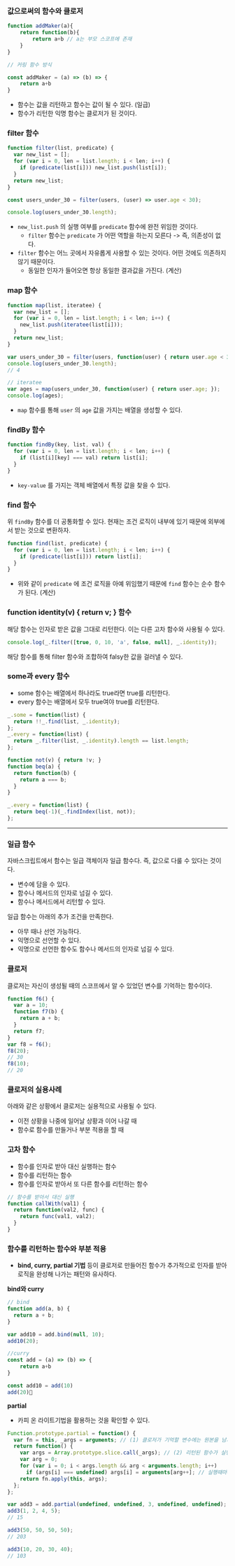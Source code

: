 ### 값으로써의 함수와 클로저

```js
function addMaker(a){
	return function(b){
		return a+b // a는 부모 스코프에 존재
	}
}

// 커링 함수 방식 

const addMaker = (a) => (b) => {
	return a+b
}
```

- 함수는 값을 리턴하고 함수는 값이 될 수 있다. (일급)
- 함수가 리턴한 익명 함수는 클로저가 된 것이다.

### filter 함수
```js
function filter(list, predicate) {
  var new_list = [];
  for (var i = 0, len = list.length; i < len; i++) {
    if (predicate(list[i])) new_list.push(list[i]);
  }
  return new_list;
}

const users_under_30 = filter(users, (user) => user.age < 30);

console.log(users_under_30.length);
```

- `new_list.push` 의 실행 여부를 `predicate` 함수에 완전 위임한 것이다. 
	- `filter` 함수는 `predicate` 가 어떤 역할을 하는지 모른다 -> 즉, 의존성이 없다.
- `filter` 함수는 어느 곳에서 자유롭게 사용할 수 있는 것이다. 어떤 것에도 의존하지 않기 때문이다. 
	- 동일한 인자가 들어오면 항상 동일한 결과값을 가진다. (계산)



### map 함수
```js
function map(list, iteratee) {
  var new_list = [];
  for (var i = 0, len = list.length; i < len; i++) {
    new_list.push(iteratee(list[i]));
  }
  return new_list;
}

var users_under_30 = filter(users, function(user) { return user.age < 30 });
console.log(users_under_30.length);
// 4

// iteratee
var ages = map(users_under_30, function(user) { return user.age; });
console.log(ages);
```

- `map` 함수를 통해 `user` 의 `age` 값을 가지는 배열을 생성할 수 있다.



### findBy 함수
```js
function findBy(key, list, val) {
  for (var i = 0, len = list.length; i < len; i++) {
    if (list[i][key] === val) return list[i];
  }
}
```

- `key-value` 를 가지는 객체 배열에서 특정 값을 찾을 수 있다.


### find 함수
위 `findBy` 함수를 더 공통화할 수 있다. 현재는 조건 로직이 내부에 있기 때문에 외부에서 받는 것으로 변환하자.

```js
function find(list, predicate) {
  for (var i = 0, len = list.length; i < len; i++) {
    if (predicate(list[i])) return list[i];
  }
}
```

- 위와 같이 `predicate` 에 조건 로직을 아예 위임했기 때문에 `find` 함수는 순수 함수가 된다. (계산)


### function identity(v) { return v; } 함수
해당 함수는 인자로 받은 값을 그대로 리턴한다. 이는 다른 고차 함수와 사용될 수 있다.

```js
console.log(_.filter([true, 0, 10, 'a', false, null], _.identity));
```

해당 함수를 통해 filter 함수와 조합하여 falsy한 값을 걸러낼 수 있다.

### some과 every 함수
- some 함수는 배열에서 하나라도 true라면 true를 리턴한다.
- every 함수는 배열에서 모두 true여야 true를 리턴한다.
```js
_.some = function(list) {
  return !!_.find(list, _.identity);
};
_.every = function(list) {
  return _.filter(list, _.identity).length == list.length;
};

function not(v) { return !v; }
function beq(a) {
  return function(b) {
    return a === b;
  }
}

_.every = function(list) {
  return beq(-1)(_.findIndex(list, not));
};
```

---

### 일급 함수
자바스크립트에서 함수는 일급 객체이자 일급 함수다. 즉, 값으로 다룰 수 있다는 것이다.

- 변수에 담을 수 있다.
- 함수나 메서드의 인자로 넘길 수 있다.
- 함수나 메서드에서 리턴할 수 있다.

일급 함수는 아래의 추가 조건을 만족한다.

- 아무 때나 선언 가능하다.
- 익명으로 선언할 수 있다.
- 익명으로 선언한 함수도 함수나 메서드의 인자로 넘길 수 있다.


### 클로저
클로저는 자신이 생성될 때의 스코프에서 알 수 있었던 변수를 기억하는 함수이다.

```js
function f6() {
  var a = 10;
  function f7(b) {
    return a + b;
  }
  return f7;
}
var f8 = f6();
f8(20);
// 30
f8(10);
// 20
```


### 클로저의  실용사례
아래와 같은 상황에서 클로저는 실용적으로 사용될 수 있다.

- 이전 상황을 나중에 일어날 상황과 이어 나갈 때
- 함수로 함수를 만들거나 부분 적용을 할 때


### 고차 함수
- 함수를 인자로 받아 대신 실행하는 함수
- 함수를 리턴하는 함수
- 함수를 인자로 받아서 또 다른 함수를 리턴하는 함수

```js
// 함수를 받아서 대신 실행
function callWith(val1) {
  return function(val2, func) {
    return func(val1, val2);
  }
}
```


### 함수를 리턴하는 함수와 부분 적용
- **bind, curry, partial 기법** 등이 클로저로 만들어진 함수가 추가적으로 인자를 받아 로직을 완성해 나가는 패턴와 유사하다.

**bind와 curry**
```js
// bind
function add(a, b) {
  return a + b;
}

var add10 = add.bind(null, 10);
add10(20);

//curry
const add = (a) => (b) => {
	return a+b
}

const add10 = add(10)
add(20)
```

**partial**
- 카피 온 라이트기법을 활용하는 것을 확인할 수 있다.
```js
Function.prototype.partial = function() {
  var fn = this, _args = arguments; // (1) 클로저가 기억할 변수에는 원본을 남기기
  return function() {
    var args = Array.prototype.slice.call(_args); // (2) 리턴된 함수가 실행될 때마다 복사하여 원본 지키기
    var arg = 0;
    for (var i = 0; i < args.length && arg < arguments.length; i++)
      if (args[i] === undefined) args[i] = arguments[arg++]; // 실행때마다 새로 들어온 인자 채우기
    return fn.apply(this, args);
  };
};

var add3 = add.partial(undefined, undefined, 3, undefined, undefined);
add3(1, 2, 4, 5);
// 15

add3(50, 50, 50, 50);
// 203

add3(10, 20, 30, 40);
// 103
```

